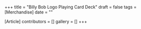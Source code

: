 +++
title = "Billy Bob Logo Playing Card Deck"
draft = false
tags = [Merchandise]
date = ""

[Article]
contributors = []
gallery = []
+++